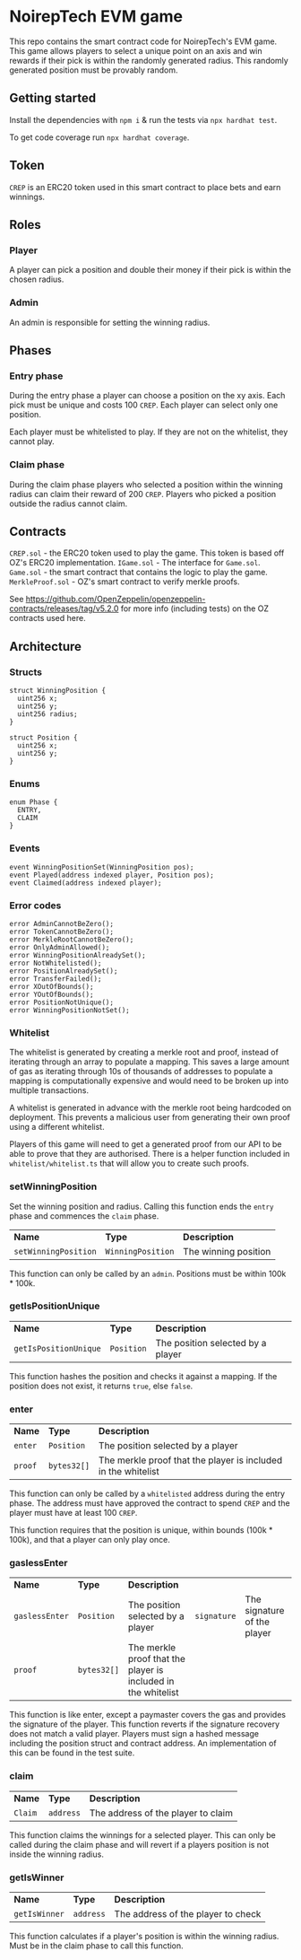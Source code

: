 # NoirepTech EVM game

This repo contains the smart contract code for NoirepTech's EVM game. This game allows players to select a unique point on an axis and win rewards if their pick is within the randomly generated radius. This randomly generated position must be provably random.

## Getting started

Install the dependencies with `npm i` & run the tests via `npx hardhat test`.

To get code coverage run `npx hardhat coverage`.

## Token

`CREP` is an ERC20 token used in this smart contract to place bets and earn winnings.

## Roles

### Player

A player can pick a position and double their money if their pick is within the chosen radius.

### Admin

An admin is responsible for setting the winning radius.

## Phases

### Entry phase

During the entry phase a player can choose a position on the xy axis. Each pick must be unique and costs 100 `CREP`. Each player can select only one position.

Each player must be whitelisted to play. If they are not on the whitelist, they cannot play.

### Claim phase

During the claim phase players who selected a position within the winning radius can claim their reward of 200 `CREP`. Players who picked a position outside the radius cannot claim.

## Contracts

`CREP.sol` - the ERC20 token used to play the game. This token is based off OZ's ERC20 implementation.
`IGame.sol` - The interface for `Game.sol`.
`Game.sol` - the smart contract that contains the logic to play the game.
`MerkleProof.sol` - OZ's smart contract to verify merkle proofs.

See https://github.com/OpenZeppelin/openzeppelin-contracts/releases/tag/v5.2.0 for more info (including tests) on the OZ contracts used here.

## Architecture

### Structs

```solidity
struct WinningPosition {
  uint256 x;
  uint256 y;
  uint256 radius;
}
```

```solidity
struct Position {
  uint256 x;
  uint256 y;
}
```

### Enums

```solidity
enum Phase {
  ENTRY,
  CLAIM
}
```

### Events

```solidity
event WinningPositionSet(WinningPosition pos);
event Played(address indexed player, Position pos);
event Claimed(address indexed player);
```

### Error codes

```solidity
error AdminCannotBeZero();
error TokenCannotBeZero();
error MerkleRootCannotBeZero();
error OnlyAdminAllowed();
error WinningPositionAlreadySet();
error NotWhitelisted();
error PositionAlreadySet();
error TransferFailed();
error XOutOfBounds();
error YOutOfBounds();
error PositionNotUnique();
error WinningPositionNotSet();
```

### Whitelist

The whitelist is generated by creating a merkle root and proof, instead of iterating through an array to populate a mapping. This saves a large amount of gas as iterating through 10s of thousands of addresses to populate a mapping is computationally expensive and would need to be broken up into multiple transactions.

A whitelist is generated in advance with the merkle root being hardcoded on deployment. This prevents a malicious user from generating their own proof using a different whitelist.

Players of this game will need to get a generated proof from our API to be able to prove that they are authorised. There is a helper function included in `whitelist/whitelist.ts` that will allow you to create such proofs.

### setWinningPosition

Set the winning position and radius. Calling this function ends the `entry` phase and commences the `claim` phase.

<table>
  <tr>
   <td><strong>Name</strong>
   </td>
   <td><strong>Type</strong>
   </td>
   <td><strong>Description</strong>
   </td>
  </tr>
  <tr>
   <td><code>setWinningPosition</code>
   </td>
   <td><code>WinningPosition</code>
   </td>
   <td>The winning position 
   </td>
  </tr>
</table>

This function can only be called by an `admin`. Positions must be within 100k \* 100k.

### getIsPositionUnique

<table>
  <tr>
   <td><strong>Name</strong>
   </td>
   <td><strong>Type</strong>
   </td>
   <td><strong>Description</strong>
   </td>
  </tr>
  <tr>
   <td><code>getIsPositionUnique</code>
   </td>
   <td><code>Position</code>
   </td>
   <td>The position selected by a player
   </td>
  </tr>
</table>

This function hashes the position and checks it against a mapping. If the position does not exist, it returns `true`, else `false`.

### enter

<table>
  <tr>
   <td><strong>Name</strong>
   </td>
   <td><strong>Type</strong>
   </td>
   <td><strong>Description</strong>
   </td>
  </tr>
  <tr>
   <td><code>enter</code>
   </td>
   <td><code>Position</code>
   </td>
   <td>The position selected by a player
   </td>
  </tr>
<tr>
   <td><code>proof</code>
   </td>
   <td><code>bytes32[]</code>
   </td>
   <td>The merkle proof that the player is included in the whitelist
   </td>
  </tr>
</table>

This function can only be called by a `whitelisted` address during the entry phase. The address must have approved the contract to spend `CREP` and the player must have at least 100 `CREP`.

This function requires that the position is unique, within bounds (100k \* 100k), and that a player can only play once.

### gaslessEnter

<table>
  <tr>
   <td><strong>Name</strong>
   </td>
   <td><strong>Type</strong>
   </td>
   <td><strong>Description</strong>
   </td>
  </tr>
  <tr>
   <td><code>gaslessEnter</code>
   </td>
   <td><code>Position</code>
   </td>
   <td>The position selected by a player
   </td>
    <td><code>signature</code>
    </td>
   <td>The signature of the player
   </td>
  </tr>
<tr>
   <td><code>proof</code>
   </td>
   <td><code>bytes32[]</code>
   </td>
   <td>The merkle proof that the player is included in the whitelist
   </td>
  </tr>
</table>

This function is like enter, except a paymaster covers the gas and provides the signature of the player. This function reverts if the signature recovery does not match a valid player. Players must sign a hashed message including the position struct and contract address. An implementation of this can be found in the test suite.

### claim

<table>
  <tr>
   <td><strong>Name</strong>
   </td>
   <td><strong>Type</strong>
   </td>
   <td><strong>Description</strong>
   </td>
  </tr>
  <tr>
   <td><code>Claim</code>
   </td>
    <td><code>address</code>
    </td>
   <td>The address of the player to claim
   </td>
  </tr>
</table>

This function claims the winnings for a selected player. This can only be called during the claim phase and will revert if a players position is not inside the winning radius.

### getIsWinner

<table>
  <tr>
   <td><strong>Name</strong>
   </td>
   <td><strong>Type</strong>
   </td>
   <td><strong>Description</strong>
   </td>
  </tr>
  <tr>
   <td><code>getIsWinner</code>
   </td>
    <td><code>address</code>
    </td>
   <td>The address of the player to check
   </td>
  </tr>
</table>

This function calculates if a player's position is within the winning radius. Must be in the claim phase to call this function.
